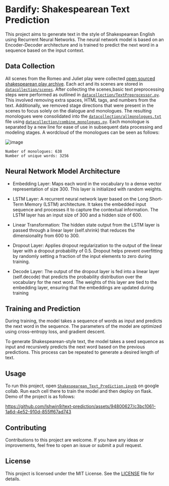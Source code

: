 # Bardify: Shakespearean Text Prediction

This project aims to generate text in the style of Shakespearean English using Recurrent Neural Networks. The neural network model is based on an Encoder-Decoder architecture and is trained to predict the next word in a sequence based on the input context.

## Data Collection

All scenes from the Romeo and Juliet play were collected [open sourced shakespearean play archive](https://www.opensourceshakespeare.org/views/plays/play_view.php?WorkID=romeojuliet&Scope=entire&pleasewait=1&msg=pl). Each act and its scenes are stored in [`datacollection/scenes`](https://github.com/Ishwin9/text-prediction/tree/main/datacollection/scenes). After collecting the scenes,basic text preprocessing steps were performed as outlined in [`datacollection/TextPreprocessor.py`](https://github.com/Ishwin9/text-prediction/blob/main/datacollection/TextPreprocessor.py). This involved removing extra spaces, HTML tags, and numbers from the text. Additionally, we removed stage directions that were present in the scenes to focus solely on the dialogue and monologues. The resulting monologues were consolidated into the  [`datacollection/allmonologues.txt`](https://github.com/Ishwin9/text-prediction/blob/main/datacollection/allmonologues.txt) file using [`datacollection/combine_monologues.py`](https://github.com/Ishwin9/text-prediction/blob/main/datacollection/combine_monologues.py). Each monologue is separated by a new line for ease of use in subsequent data processing and modeling stages. A wordcloud of the monologues can be seen as follows:

![image](https://github.com/Ishwin9/text-prediction/assets/94800627/1ea9eea7-ae46-4553-b93e-1155438cf620)

```
Number of monologues: 638
Number of unique words: 3256
```

## Neural Network Model Architecture

- Embedding Layer: Maps each word in the vocabulary to a dense vector representation of size 300. This layer is initialized with random weights.

- LSTM Layer: A recurrent neural network layer based on the Long Short-Term Memory (LSTM) architecture. It takes the embedded input sequence and processes it to capture the contextual information. The LSTM layer has an input size of 300 and a hidden size of 600.

- Linear Transformation: The hidden state output from the LSTM layer is passed through a linear layer (self.shrink) that reduces the dimensionality from 600 to 300.

- Dropout Layer: Applies dropout regularization to the output of the linear layer with a dropout probability of 0.5. Dropout helps prevent overfitting by randomly setting a fraction of the input elements to zero during training.

- Decode Layer: The output of the dropout layer is fed into a linear layer (self.decode) that predicts the probability distribution over the vocabulary for the next word. The weights of this layer are tied to the embedding layer, ensuring that the embeddings are updated during training

## Training and Prediction

During training, the model takes a sequence of words as input and predicts the next word in the sequence. The parameters of the model are optimized using cross-entropy loss, and gradient descent.

To generate Shakespearean-style text, the model takes a seed sequence as input and recursively predicts the next word based on the previous predictions. This process can be repeated to generate a desired length of text.

## Usage

To run this project, open [`Shakespearean_Text_Prediction.ipynb`](https://github.com/Ishwin9/text-prediction/blob/main/Shakespearean_Text_Prediction.ipynb) on google collab. Run each cell there to train the model and then deploy on flask. Demo of the project is as follows:


https://github.com/Ishwin9/text-prediction/assets/94800627/c3bc1061-1a6d-4e52-910d-855ff67ad743



## Contributing

Contributions to this project are welcome. If you have any ideas or improvements, feel free to open an issue or submit a pull request.

## License

This project is licensed under the MIT License. See the [LICENSE](https://github.com/japnitahuja/shakespearean-text-predictor/blob/main/LICENSE) file for details.




